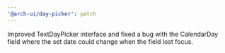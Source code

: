 ```yaml
---
'@arch-ui/day-picker': patch
---
```


Improved TextDayPicker interface and fixed a bug with the CalendarDay field where the set date could change when the field lost focus.
